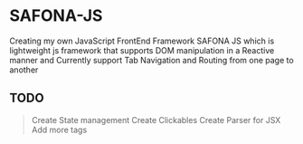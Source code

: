 # SAFONA-JS

Creating my own JavaScript FrontEnd Framework SAFONA JS which is lightweight js framework that supports DOM manipulation in a Reactive manner and Currently support Tab Navigation and Routing from one page to another

## TODO

> Create State management
> Create Clickables
> Create Parser for JSX
> Add more tags
